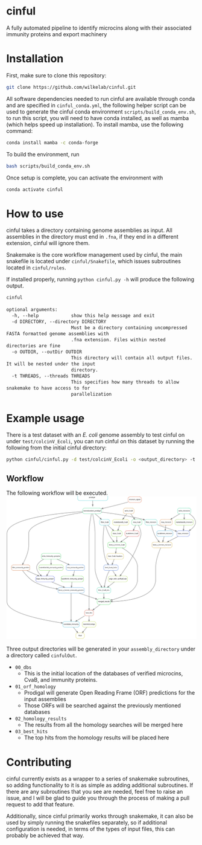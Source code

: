 # cinful



A fully automated pipeline to identify microcins along with their associated immunity proteins and export machinery



# Installation


First, make sure to clone this repository:

```bash
git clone https://github.com/wilkelab/cinful.git
```
All software dependencies needed to run cinful are available through conda and are specified in `cinful_conda.yml`, the following helper script can be used to generate the cinful conda environment `scripts/build_conda_env.sh`, to run this script, you will need to have conda installed, as well as mamba (which helps speed up installation). To install mamba, use the following command:

```bash
conda install mamba -c conda-forge
```

To build the environment, run
```bash
bash scripts/build_conda_env.sh
```

Once setup is complete, you can activate the environment with
```bash
conda activate cinful
```

# How to use

cinful takes a directory containing genome assemblies as input. All assemblies in the directory must end in `.fna`, if they end in a different extension, cinful will ignore them.

Snakemake is the core workflow management used by cinful, the main snakefile is located under `cinful/Snakefile`, which issues subroutines located in `cinful/rules`.

If installed properly, running `python cinful.py -h` will produce the following output.

```
cinful

optional arguments:
  -h, --help            show this help message and exit
  -d DIRECTORY, --directory DIRECTORY
                        Must be a directory containing uncompressed FASTA formatted genome assemblies with
                        .fna extension. Files within nested directories are fine
  -o OUTDIR, --outDir OUTDIR
                        This directory will contain all output files. It will be nested under the input
                        directory.
  -t THREADS, --threads THREADS
                        This specifies how many threads to allow snakemake to have access to for
                        parallelization
```

# Example usage

There is a test dataset with an _E. coli_ genome assembly to test cinful on under `test/colcinV_Ecoli`, you can run cinful on this dataset by running the following from the initial cinful directory:

```bash
python cinful/cinful.py -d test/colcinV_Ecoli -o <output_directory> -t <threads>
```


## Workflow

The following workflow will be executed.
![cinful](figures/cinful_workflow.inkscape.svg)

Three output directories will be generated in your `assembly_directory` under a directory called `cinfulOut`.
* `00_dbs`
  * This is the initial location of the databases of verified microcins, CvaB, and immunity proteins.
* `01_orf_homology`
  * Prodigal will generate Open Reading Frame (ORF) predictions for the input assemblies
  * Those ORFs will be searched against the previously mentioned databases
* `02_homology_results`
  * The results from all the homology searches will be merged here
* `03_best_hits`
  * The top hits from the homology results will be placed here

# Contributing

cinful currently exists as a wrapper to a series of snakemake subroutines, so adding functionality to it is as simple as adding additional subroutines. If there are any subroutines that you see are needed, feel free to raise an issue, and I will be glad to guide you through the process of making a pull request to add that feature.

Additionally, since cinful primarily works through snakemake, it can also be used by simply running the snakefiles separately, so if additional configuration is needed, in terms of the types of input files, this can probably be achieved that way.

